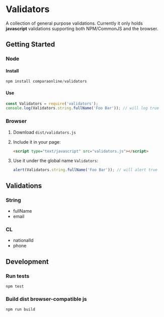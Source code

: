 # Validators
A collection of general purpose validations. Currently it only holds **javascript** validations supporting both NPM/CommonJS and the browser.

## Getting Started

### Node
#### Install
```js
npm install comparaonline/validators
```

#### Use
```js
const Validators = require('validators');
console.log(Validators.string.fullName('Foo Bar')); // will log true
```

### Browser
1. Download `dist/validators.js`
2. Include it in your page:

   ```html
   <script type="text/javascript" src="validators.js"></script>
   ```
   
3. Use it under the global name `Validators`:

   ```js
   alert(Validators.string.fullName('Foo Bar')); // will alert true

   ```
   
## Validations
### String
- fullName
- email

### CL
- nationalId
- phone


## Development
### Run tests
```
npm test
```

### Build dist browser-compatible js
```
npm run build
```